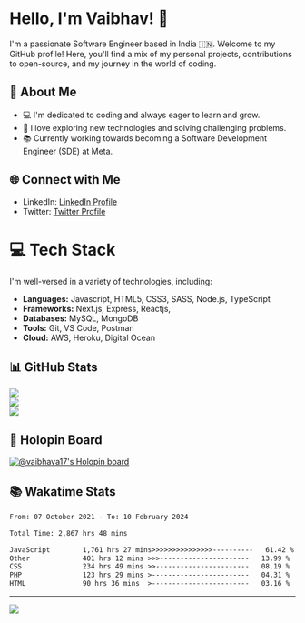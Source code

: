 # Hello, I'm Vaibhav! 👋

I'm a passionate Software Engineer based in India 🇮🇳. Welcome to my GitHub profile! Here, you'll find a mix of my personal projects, contributions to open-source, and my journey in the world of coding.

## 💫 About Me

- 💻 I'm dedicated to coding and always eager to learn and grow.
- 🌟 I love exploring new technologies and solving challenging problems.
- 📚 Currently working towards becoming a Software Development Engineer (SDE) at Meta.

## 🌐 Connect with Me

- LinkedIn: [LinkedIn Profile](https://www.linkedin.com/in/vaibhava17)
- Twitter: [Twitter Profile](https://twitter.com/heyvybav)

# 💻 Tech Stack

I'm well-versed in a variety of technologies, including:

- **Languages:** Javascript, HTML5, CSS3, SASS, Node.js, TypeScript
- **Frameworks:** Next.js, Express, Reactjs,
- **Databases:** MySQL, MongoDB
- **Tools:** Git, VS Code, Postman
- **Cloud:** AWS, Heroku, Digital Ocean

<!-- ![React](https://img.shields.io/badge/react-%2320232a.svg?style=flat&logo=react&logoColor=%2361DAFB) 
![Bootstrap](https://img.shields.io/badge/bootstrap-%23563D7C.svg?style=flat&logo=bootstrap&logoColor=white) 
![Express.js](https://img.shields.io/badge/express.js-%23404d59.svg?style=flat&logo=express&logoColor=%2361DAFB) 
![TypeScript](https://img.shields.io/badge/typescript-%23007ACC.svg?style=flat&logo=typescript&logoColor=white) 
![NodeJS](https://img.shields.io/badge/node.js-6DA55F?style=flat&logo=node.js&logoColor=white) 
![Redux](https://img.shields.io/badge/redux-%23593d88.svg?style=flat&logo=redux&logoColor=white)
![SASS](https://img.shields.io/badge/SASS-hotpink.svg?style=flat&logo=SASS&logoColor=white) 
![Socket.io](https://img.shields.io/badge/Socket.io-black?style=flat&logo=socket.io&badgeColor=010101) 
![Styled Components](https://img.shields.io/badge/styled--components-DB7093?style=flat&logo=styled-components&logoColor=white) 
![MySQL](https://img.shields.io/badge/mysql-%2300f.svg?style=flat&logo=mysql&logoColor=white) 
![MongoDB](https://img.shields.io/badge/MongoDB-%234ea94b.svg?style=flat&logo=mongodb&logoColor=white)
![Adobe XD](https://img.shields.io/badge/Adobe%20XD-470137?style=flat&logo=Adobe%20XD&logoColor=#FF61F6) 
![Figma](https://img.shields.io/badge/figma-%23F24E1E.svg?style=flat&logo=figma&logoColor=white) 
![Postman](https://img.shields.io/badge/Postman-FF6C37?style=flat&logo=postman&logoColor=white) 
![Trello](https://img.shields.io/badge/Trello-%23026AA7.svg?style=flat&logo=Trello&logoColor=white) -->

## 📊 GitHub Stats
![](https://github-readme-stats.vercel.app/api?username=vaibhava17&theme=react&hide_border=false&include_all_commits=true&count_private=true)<br/>
![](https://github-readme-streak-stats.herokuapp.com/?user=vaibhava17&theme=react&hide_border=false)<br/>
![](https://github-readme-stats.vercel.app/api/top-langs/?username=vaibhava17&theme=react&hide_border=false&include_all_commits=true&count_private=true&layout=compact)

## 🦖 Holopin Board
[![@vaibhava17's Holopin board](https://holopin.me/vaibhava17)](https://holopin.io/@vaibhava17)

## 📚 Wakatime Stats

<!--![Vaibhav's Github Stats](https://github-readme-stats.vercel.app/api?username=vaibhava17&show_icons=true) -->

<!--START_SECTION:waka-->

```txt
From: 07 October 2021 - To: 10 February 2024

Total Time: 2,867 hrs 48 mins

JavaScript        1,761 hrs 27 mins>>>>>>>>>>>>>>>----------   61.42 %
Other             401 hrs 12 mins >>>----------------------   13.99 %
CSS               234 hrs 49 mins >>-----------------------   08.19 %
PHP               123 hrs 29 mins >------------------------   04.31 %
HTML              90 hrs 36 mins  >------------------------   03.16 %
```

<!--END_SECTION:waka-->
---
[![](https://visitcount.itsvg.in/api?id=vaibhava17&icon=9&color=0)](https://visitcount.itsvg.in)
